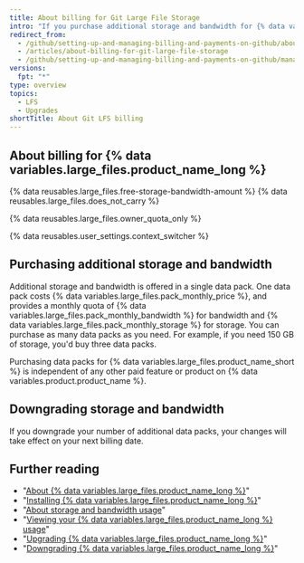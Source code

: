 ```yaml
---
title: About billing for Git Large File Storage
intro: "If you purchase additional storage and bandwidth for {% data variables.large_files.product_name_long %}, your purchase shares your account's existing billing date, payment method, and receipt."
redirect_from:
  - /github/setting-up-and-managing-billing-and-payments-on-github/about-billing-for-git-large-file-storage
  - /articles/about-billing-for-git-large-file-storage
  - /github/setting-up-and-managing-billing-and-payments-on-github/managing-billing-for-git-large-file-storage/about-billing-for-git-large-file-storage
versions:
  fpt: "*"
type: overview
topics:
  - LFS
  - Upgrades
shortTitle: About Git LFS billing
---
```


## About billing for {% data variables.large_files.product_name_long %}

{% data reusables.large_files.free-storage-bandwidth-amount %} {% data reusables.large_files.does_not_carry %}

{% data reusables.large_files.owner_quota_only %}

{% data reusables.user_settings.context_switcher %}

## Purchasing additional storage and bandwidth

Additional storage and bandwidth is offered in a single data pack. One data pack costs {% data variables.large_files.pack_monthly_price %}, and provides a monthly quota of {% data variables.large_files.pack_monthly_bandwidth %} for bandwidth and {% data variables.large_files.pack_monthly_storage %} for storage. You can purchase as many data packs as you need. For example, if you need 150 GB of storage, you'd buy three data packs.

Purchasing data packs for {% data variables.large_files.product_name_short %} is independent of any other paid feature or product on {% data variables.product.product_name %}.

## Downgrading storage and bandwidth

If you downgrade your number of additional data packs, your changes will take effect on your next billing date.

## Further reading

- "[About {% data variables.large_files.product_name_long %}](/articles/about-git-large-file-storage)"
- "[Installing {% data variables.large_files.product_name_long %}](/articles/installing-git-large-file-storage)"
- "[About storage and bandwidth usage](/articles/about-storage-and-bandwidth-usage)"
- "[Viewing your {% data variables.large_files.product_name_long %} usage](/articles/viewing-your-git-large-file-storage-usage)"
- "[Upgrading {% data variables.large_files.product_name_long %}](/articles/upgrading-git-large-file-storage)"
- "[Downgrading {% data variables.large_files.product_name_long %}](/articles/downgrading-git-large-file-storage)"
